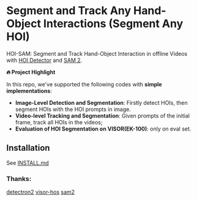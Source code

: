 # Segment and Track Any Hand-Object Interactions (Segment Any HOI)

HOI-SAM: Segment and Track Hand-Object Interaction in offline Videos with [HOI Detector](https://openaccess.thecvf.com/content_CVPR_2020/papers/Shan_Understanding_Human_Hands_in_Contact_at_Internet_Scale_CVPR_2020_paper.pdf) and [SAM 2](https://arxiv.org/abs/2408.00714).

**🔥 Project Highlight**

In this repo, we've supported the following codes with **simple implementations**:
- **Image-Level Detection and Segmentation**: Firstly detect HOIs, then segment HOIs with the HOI prompts in image.
- **Video-level Tracking and Segmentation**: Given prompts of the initial frame, track all HOIs in the videos;
- **Evaluation of HOI Segmentation on VISOR(EK-100)**: only on eval set.


## Installation

See [INSTALL.md](docs/INSTALL.md)

### Thanks:

[detectron2](https://github.com/facebookresearch/detectron2)
[visor-hos](https://github.com/epic-kitchens/VISOR-HOS)
[sam2](https://github.com/facebookresearch/segment-anything-2)
